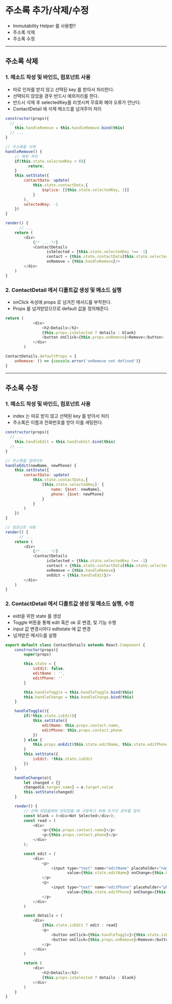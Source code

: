 # 주소록 추가/삭제/수정
  - Immutability Helper 를 사용함!!
  - 주소록 삭제
  - 주소록 수정

---

## 주소록 삭제
  ### 1. 메소드 작성 및 바인드, 컴포넌트 사용
  - 따로 인자를 받지 않고 선택된 key 를 받아서 처리한다.
  - 선택되지 않았을 경우 반드시 예외처리를 한다.
  - 반드시 삭제 후 selectedKey를 리셋시켜 무효화 해야 오류가 안난다.
  - ContactDetail 에 삭제 메소드를 넘겨주어 처리

  ```javascript
  constructor(props){
    // ...
      this.handleRemove = this.handleRemove.bind(this)
    // ...
  }

  // 주소록을 삭제
  handleRemove() {
      // 예외 처리
      if(this.state.selectedKey < 0){
            return;
      }
      this.setState({
          contactData: update(
              this.state.contactData,{
                  $splice: [[this.state.selectedKey, 1]]
              }
          ),
          selectedKey: -1
      })
  }

  render() {
        // ...
      return (
          <div>
              {/* ... */}
              <ContactDetails
                    isSelected = {this.state.selectedKey !== -1}
                    contact = {this.state.contactData[this.state.selectedKey]}
                    onRemove = {this.handleRemove}/>
          </div>
      )
  }
  ```

  ### 2. ContactDetail 에서 디폴트값 생성 및 메소드 실행
  - onClick 속성에 props 로 넘겨진 메서드를 부착한다.
  - Props 를 넘겨받았으므로 default 값을 정의해준다.

  ```javascript
  return (
              <div>
                  <h2>Details</h2>
                  {this.props.isSelected ? details : blank}
                  <button onClick={this.props.onRemove}>Remove</button>
              </div>
          )

  ContactDetails.defaultProps = {
      onRemove: () => {console.error('onRemove not defined')}
  }
  ```

---

## 주소록 수정
  ### 1. 메소드 작성 및 바인드, 컴포넌트 사용
  - index 는 따로 받지 않고 선택된 key 를 받아서 처리
  - 주소록은 이름과 전화번호를 받아 이를 세팅한다.

  ```javascript
  constructor(props){
    // ...
      this.handleEdit = this.handleEdit.bind(this)
    // ...
  }

  // 주소록을 업데이트
  handleEdit(newName, newPhone) {
      this.setState({
          contactData: update(
              this.state.contactData,{
                  [this.state.selectedKey]: {
                      name: {$set: newName},
                      phone: {$set: newPhone}
                  }
              }
          )
      })
  }

  // 컴포넌트 사용
  render() {
        // ...
      return (
          <div>
              {/* ... */}
              <ContactDetails
                    isSelected = {this.state.selectedKey !== -1}
                    contact = {this.state.contactData[this.state.selectedKey]}
                    onRemove = {this.handleRemove}
                    onEdit = {this.handleEdit}/>
          </div>
      )
  }
  ```

  ### 2. ContactDetail 에서 디폴트값 생성 및 메소드 실행, 수정
  - eidt을 위한 state 를 생성
  - Toggle 버튼을 통해 edit 혹은 ok 로 변경, 및 기능 수행
  - input 값 변경시마다 editstate 에 값 변경
  - 넘겨받은 메서드를 실행

  ```javascript
  export default class ContactDetails extends React.Component {
      constructor(props){
          super(props)

          this.state = {
              isEdit: false,
              editName : '',
              editPhone: ''
          }

          this.handleToggle = this.handleToggle.bind(this)
          this.handleChange = this.handleChange.bind(this)
      }

      handleToggle(){
          if(!this.state.isEdit){
              this.setState({
                  editName: this.props.contact.name,
                  editPhone: this.props.contact.phone
              })
          } else {
              this.props.onEdit(this.state.editName, this.state.editPhone)
          }
          this.setState({
              isEdit: !this.state.isEdit
          })
      }

      handleChange(e){
          let changed = {}
          changed[e.target.name] = e.target.value
          this.setState(changed)
      }

      render() {
          // 선택 되었을때와 안되었을 때 구분하기 위해 두가지 경우를 정의
          const blank = (<div>Not Selected</div>);
          const read = (
              <div>
                  <p>{this.props.contact.name}</p>
                  <p>{this.props.contact.phone}</p>
              </div>
          );

          const edit = (
              <div>
                  <p>
                      <input type="text" name="editName" placeholder="name"
                             value={this.state.editName} onChange={this.handleChange}/>
                  </p>
                  <p>
                      <input type="text" name="editPhone" placeholder="phone"
                             value={this.state.editPhone} onChange={this.handleChange}/>
                  </p>
              </div>
          )

          const details = (
              <div>
                  {this.state.isEdit ? edit : read}
                  <p>
                      <button onClick={this.handleToggle}>{this.state.isEdit ? 'OK' : 'Edit'}</button>
                      <button onClick={this.props.onRemove}>Remove</button>
                  </p>
              </div>
          )

          return (
              <div>
                  <h2>Details</h2>
                  {this.props.isSelected ? details : blank}
              </div>
          )
      }
  }
  ```
